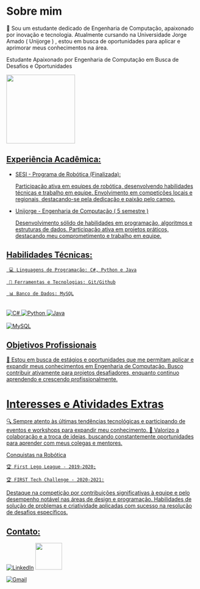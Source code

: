 # Sobre mim

🚀  Sou um estudante dedicado de Engenharia de Computação, apaixonado por inovação e tecnologia. Atualmente cursando na Universidade Jorge Amado ( Unijorge ) , estou em busca de oportunidades para aplicar e aprimorar meus conhecimentos na área. 

Estudante Apaixonado por Engenharia de Computação em Busca de Desafios e Oportunidades

<div>
<a href="https://github.com/LeoanrdoVLordello">
<img height="180em" src="https://github-readme-stats.vercel.app/api?username=LeonardoVLordello&show_icons=true&theme=radical"/> <ing height="180em" src="https://github-readee-stats.vercel.app/api/top-langs/?username-rafaballerini&layout-compact&langs_count-16&theme-dracula"/>
</div>
    
## Experiência Acadêmica:

-  SESI - Programa de Robótica (Finalizada):

    Participação ativa em equipes de robótica, desenvolvendo habilidades técnicas e trabalho em equipe.
    Envolvimento em competições locais e regionais, destacando-se pela dedicação e paixão pelo campo.

- Unijorge - Engenharia de Computação ( 5 semestre )

  Desenvolvimento sólido de habilidades em programação, algoritmos e estruturas de dados.
  Participação ativa em projetos práticos, destacando meu comprometimento e trabalho em equipe.

## Habilidades Técnicas:

     💻 Linguagens de Programação: C#, Python e Java

     🔧 Ferramentas e Tecnologias: Git/Github

     📊 Banco de Dados: MySQL

<div style= "display: inline_block"><br/> 
 <img alt="C#" src="https://img.shields.io/badge/C%23-239120?style=for-the-badge&logo=c-sharp&logoColor=white"/>
  <img alt="Python" src="https://img.shields.io/badge/Python-3776AB?style=for-the-badge&logo=python&logoColor=white"/>
  <img alt="Java" src="https://img.shields.io/badge/Java-ED8B00?style=for-the-badge&logo=openjdk&logoColor=white"/>     
</div>
<div style= "display: inline_block"><br/> 
 <img alt="MySQL" src="https://img.shields.io/badge/MySQL-00000F?style=for-the-badge&logo=mysql&logoColor=white"/>
 </div>

## Objetivos Profissionais

  🎯 Estou em busca de estágios e oportunidades que me permitam aplicar e expandir meus conhecimentos em Engenharia de Computação. Busco contribuir ativamente para projetos desafiadores, enquanto continuo aprendendo e crescendo profissionalmente.

#  Interesses e Atividades Extras

🔍 Sempre atento às últimas tendências tecnológicas e participando de eventos e workshops para expandir meu conhecimento.
🤝 Valorizo a colaboração e a troca de ideias, buscando constantemente oportunidades para aprender com meus colegas e mentores.

Conquistas na Robótica

    🏆 First Lego League - 2019-2020;

    🏆 FIRST Tech Challenge - 2020-2021:

Destaque na competição por contribuições significativas à equipe e pelo desempenho notável nas áreas de design e programação.
Habilidades de solução de problemas e criatividade aplicadas com sucesso na resolução de desafios específicos.

## Contato:

[![LinkedIn](https://img.shields.io/badge/LinkedIn-0077B5?style=for-the-badge&logo=linkedin&logoColor=white)](www.linkedin.com/in/leonardo-vasconcelos-lordello-9b0aa3286) 
[<img src="https://hermes.digitalinnovation.one/assets/diome/logo-full.svg" width="70">](https://web.dio.me/users/leonardolvfacu?tab=achievements)

[![Gmail](https://img.shields.io/badge/Gmail-333333?style=for-the-badge&logo=gmail&logoColor=red)](mailto:leonardolvfacu@gmail.com)
